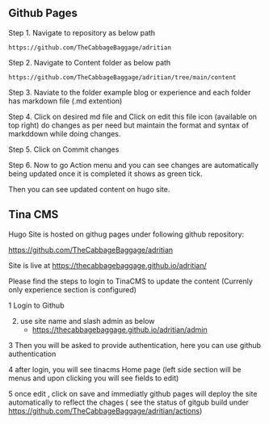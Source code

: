 ## Github Pages
Step 1. Navigate to repository as below path

	https://github.com/TheCabbageBaggage/adritian

Step 2. Navigate to Content folder as below path

	https://github.com/TheCabbageBaggage/adritian/tree/main/content

Step 3. Naviate to the folder example blog or experience and each folder has markdown file (.md extention)


Step 4. Click on desired md file and Click on edit this file icon (available on top right) do changes as per need but maintain the format and syntax of markddown while doing changes.


Step 5. Click on Commit changes 

Step 6. Now to go Action menu and you can see changes are automatically being updated once it is completed it shows as green tick.

Then you can see updated content on hugo site.
	 


## Tina CMS

Hugo Site is hosted on githug pages under following github repository:

https://github.com/TheCabbageBaggage/adritian

Site is live at https://thecabbagebaggage.github.io/adritian/


Please find the steps to login to TinaCMS to update the content (Currenly only experience section is configured)

1 Login to Github

2. use site name and slash admin as below
	 - https://thecabbagebaggage.github.io/adritian/admin

3 Then you will be asked to provide authentication, here you can use github authentication

4 after login, you will see tinacms Home page (left side section will be menus and upon clicking you will see fields to edit)

5 once edit , click on save and immediatly github pages will deploy the site automatically to reflect the chages 
( see the status of gitgub build under https://github.com/TheCabbageBaggage/adritian/actions)
